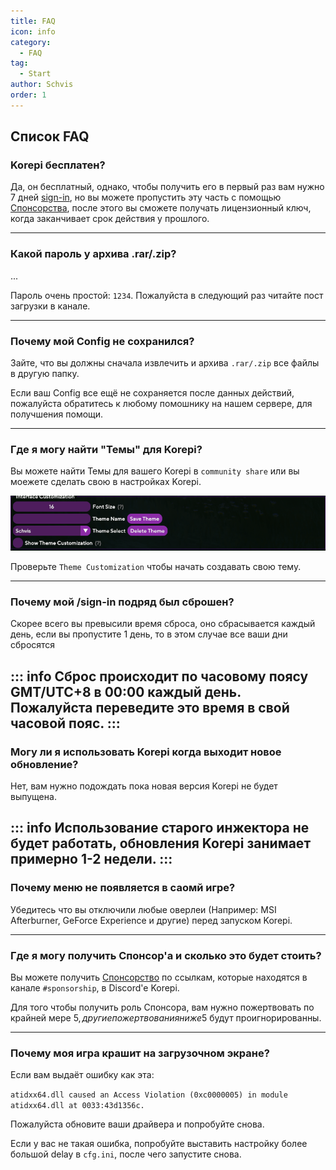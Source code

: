 ```yaml
---
title: FAQ
icon: info
category:
  - FAQ
tag:
  - Start
author: Schvis
order: 1
---
```


## Список FAQ

### Korepi бесплатен?

Да, он бесплатный, однако, чтобы получить его в первый раз вам нужно 7 дней [sign-in](../start/sign-in.md), но вы можете пропустить эту часть с помощью [Спонсорства](../start/sponsor.md), после этого вы сможете получать лицензионный ключ, когда заканчивает срок действия у прошлого.

---
### Какой пароль у  архива .rar/.zip?

...

Пароль очень простой: `1234`. Пожалуйста в следующий раз читайте пост загрузки в канале.

---
### Почему мой Config не сохранился?

Зайте, что вы должны сначала извлечить и архива `.rar/.zip` все файлы в другую папку.

Если ваш Config все ещё не сохраняется после данных действий, пожалуйста обратитесь к любому помошнику на нашем сервере, для получшения помощи.

---
### Где я могу найти "Темы" для Korepi?

Вы можете найти Темы для вашего Korepi в `community share` или вы моежете сделать свою в настройках Korepi.

![](/assets/images/docs/202312/theme-settings.png)

Проверьте `Theme Customization` чтобы начать создавать свою тему.

---
### Почему мой /sign-in подряд был сброшен?

Скорее всего вы превысили время сброса, оно сбрасывается каждый день, если вы пропустите 1 день, то в этом случае все ваши дни сбросятся

::: info Сброс происходит по часовому поясу GMT/UTC+8 в 00:00 каждый день. Пожалуйста переведите это время в свой часовой пояс.
:::
---

### Могу ли я использовать Korepi когда выходит новое обновление?

Нет, вам нужно подождать пока новая версия Korepi не будет выпущена.

::: info Использование старого инжектора не будет работать, обновления Korepi занимает примерно 1-2 недели.
:::
---

### Почему меню не появляется в саомй игре?

Убедитесь что вы отключили любые оверлеи (Например: MSI Afterburner, GeForce Experience и другие) перед запуском Korepi.

---
### Где я могу получить <span style='color:D0E31B;'>Спонсор</span>'а и сколько это будет стоить?

Вы можете получить [Спонсорство](../start/sponsor.md) по ссылкам, которые находятся в канале `#sponsorship`, в Discord'e Korepi.

Для того чтобы получить роль Спонсора, вам нужно пожертвовать по крайней мере 5$, другие пожертвования ниже 5$ будут проигнорированны.

---
### Почему моя игра крашит на загрузочном экране?

Если вам выдаёт ошибку как эта:

`atidxx64.dll caused an Access Violation (0xc0000005) in module atidxx64.dll at 0033:43d1356c.`

Пожалуйста обновите ваши драйвера и попробуйте снова.

Если у вас не такая ошибка, попробуйте выставить настройку более большой delay в `cfg.ini`, после чего запустите снова.


